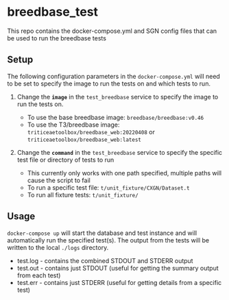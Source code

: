 # breedbase_test
This repo contains the docker-compose.yml and SGN config files that can be used to run the breedbase tests

## Setup

The following configuration parameters in the `docker-compose.yml` will need to be set to specify the image to run the tests on and which tests to run.

1. Change the **`image`** in the `test_breedbase` service to specify the image to run the tests on.
    - To use the base breedbase image: `breedbase/breedbase:v0.46`
    - To use the T3/breedbase image: `triticeaetoolbox/breedbase_web:20220408` or `triticeaetoolbox/breedbase_web:latest`

2. Change the **`command`** in the `test_breedbase` service to specify the specific test file or directory of tests to run
    - This currently only works with one path specified, multiple paths will cause the script to fail
    - To run a specific test file: `t/unit_fixture/CXGN/Dataset.t`
    - To run all fixture tests: `t/unit_fixture/`

## Usage

`docker-compose up` will start the database and test instance and will automatically run the specified test(s).  The output from the tests will be written to the local `./logs` directory.

- test.log - contains the combined STDOUT and STDERR output
- test.out - contains just STDOUT (useful for getting the summary output from each test)
- test.err - contains just STDERR (useful for getting details from a specific test)
